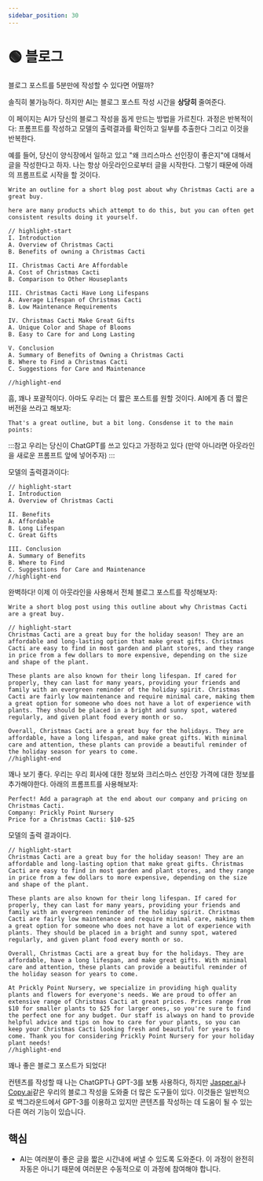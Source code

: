 ```yaml
---
sidebar_position: 30
---
```


# 🟢 블로그

블로그 포스트를 5분만에 작성할 수 있다면 어떨까?

솔직히 불가능하다. 하지만 AI는 블로그 포스트 작성 시간을 **상당히** 줄여준다. 

이 페이지는 AI가 당신의 블로그 작성을 돕게 만드는 방법을 가르친다. 과정은 반복적이다: 프롬프트를 작성하고 모델의 출력결과를 확인하고 일부를 추출한다 그리고 이것을 반복한다.

예를 들어, 당신이 양식장에서 일하고 있고 "왜 크리스마스 선인장이 좋은지"에 대해서 글을 작성한다고 하자. 나는 항상 아웃라인으로부터 글을 시작한다. 그렇기 때문에 아래의 프롬프트로 시작을 할 것이다. 

```text
Write an outline for a short blog post about why Christmas Cacti are a great buy.

here are many products which attempt to do this, but you can often get consistent results doing it yourself. 

// highlight-start
I. Introduction
A. Overview of Christmas Cacti
B. Benefits of owning a Christmas Cacti

II. Christmas Cacti Are Affordable
A. Cost of Christmas Cacti
B. Comparison to Other Houseplants

III. Christmas Cacti Have Long Lifespans
A. Average Lifespan of Christmas Cacti
B. Low Maintenance Requirements

IV. Christmas Cacti Make Great Gifts
A. Unique Color and Shape of Blooms
B. Easy to Care for and Long Lasting

V. Conclusion
A. Summary of Benefits of Owning a Christmas Cacti 
B. Where to Find a Christmas Cacti 
C. Suggestions for Care and Maintenance

//highlight-end
```

흠, 꽤나 포괄적이다. 아마도 우리는 더 짧은 포스트를 원할 것이다. AI에게 좀 더 짧은 버전을 쓰라고 해보자: 

```text
That's a great outline, but a bit long. Consdense it to the main points:
```

:::참고
우리는 당신이 ChatGPT를 쓰고 있다고 가정하고 있다 (만약 아니라면 아웃라인을 새로운 프롬프트 앞에 넣어주자)
:::

모델의 출력결과이다:

```text
// highlight-start
I. Introduction 
A. Overview of Christmas Cacti 

II. Benefits 
A. Affordable 
B. Long Lifespan 
C. Great Gifts 

III. Conclusion 
A. Summary of Benefits 
B. Where to Find 
C. Suggestions for Care and Maintenance
//highlight-end
```

완벽하다! 이제 이 아웃라인을 사용해서 전체 블로그 포스트를 작성해보자:

```text
Write a short blog post using this outline about why Christmas Cacti are a great buy.

// highlight-start
Christmas Cacti are a great buy for the holiday season! They are an affordable and long-lasting option that make great gifts. Christmas Cacti are easy to find in most garden and plant stores, and they range in price from a few dollars to more expensive, depending on the size and shape of the plant.

These plants are also known for their long lifespan. If cared for properly, they can last for many years, providing your friends and family with an evergreen reminder of the holiday spirit. Christmas Cacti are fairly low maintenance and require minimal care, making them a great option for someone who does not have a lot of experience with plants. They should be placed in a bright and sunny spot, watered regularly, and given plant food every month or so. 

Overall, Christmas Cacti are a great buy for the holidays. They are affordable, have a long lifespan, and make great gifts. With minimal care and attention, these plants can provide a beautiful reminder of the holiday season for years to come.
//highlight-end
```

꽤나 보기 좋다. 우리는 우리 회사에 대한 정보와 크리스마스 선인장 가격에 대한 정보를 추가해야한다. 아래의 프롬프트를 사용해보자:

```text
Perfect! Add a paragraph at the end about our company and pricing on Christmas Cacti.
Company: Prickly Point Nursery
Price for a Christmas Cacti: $10-$25
```

모델의 출력 결과이다.

```text
// highlight-start
Christmas Cacti are a great buy for the holiday season! They are an affordable and long-lasting option that make great gifts. Christmas Cacti are easy to find in most garden and plant stores, and they range in price from a few dollars to more expensive, depending on the size and shape of the plant.

These plants are also known for their long lifespan. If cared for properly, they can last for many years, providing your friends and family with an evergreen reminder of the holiday spirit. Christmas Cacti are fairly low maintenance and require minimal care, making them a great option for someone who does not have a lot of experience with plants. They should be placed in a bright and sunny spot, watered regularly, and given plant food every month or so. 

Overall, Christmas Cacti are a great buy for the holidays. They are affordable, have a long lifespan, and make great gifts. With minimal care and attention, these plants can provide a beautiful reminder of the holiday season for years to come.

At Prickly Point Nursery, we specialize in providing high quality plants and flowers for everyone's needs. We are proud to offer an extensive range of Christmas Cacti at great prices. Prices range from $10 for smaller plants to $25 for larger ones, so you're sure to find the perfect one for any budget. Our staff is always on hand to provide helpful advice and tips on how to care for your plants, so you can keep your Christmas Cacti looking fresh and beautiful for years to come. Thank you for considering Prickly Point Nursery for your holiday plant needs!
//highlight-end
```

꽤나 좋은 블로그 포스트가 되었다!

컨텐츠를 작성할 때 나는 ChatGPT나 GPT-3를 보통 사용하다, 하지만 [Jasper.ai](https://www.jasper.ai/)나 [Copy.ai](https://www.copy.ai/)같은 우리의 블로그 작성을 도와줄 더 많은 도구들이 있다. 이것들은 일반적으로 백그라운드에서 GPT-3를 이용하고 있지만 콘텐츠를 작성하는 데 도움이 될 수 있는 다른 여러 기능이 있습니다.

## 핵심

- AI는 여러분이 좋은 글을 짧은 시간내에 써낼 수 있도록 도와준다. 이 과정이 완전히 자동은 아니기 때문에 여러분은 수동적으로 이 과정에 참여해야 합니다.
